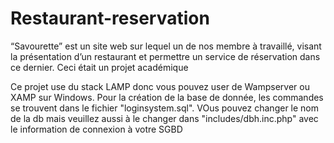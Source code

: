 # Restaurant-reservation
 “Savourette” est un site web sur lequel un de nos membre à travaillé, visant la présentation d’un restaurant et permettre un service de réservation dans ce dernier.  Ceci était un projet académique

Ce projet use du stack LAMP donc vous pouvez user de Wampserver ou XAMP sur Windows. Pour la création de la base de donnée, les commandes se trouvent dans le fichier "loginsystem.sql". VOus pouvez changer le nom de la db mais veuillez aussi à le changer dans "includes/dbh.inc.php" avec le information de connexion à votre SGBD
